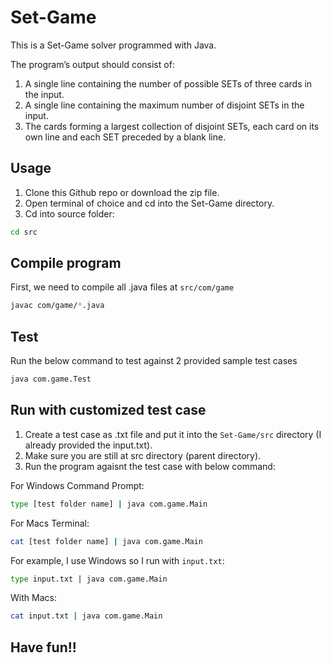 # Set-Game

This is a Set-Game solver programmed with Java. 

The program’s output should consist of:
1. A single line containing the number of possible SETs of three cards in the input.
2. A single line containing the maximum number of disjoint SETs in the input.
3. The cards forming a largest collection of disjoint SETs, each card on its own line and each SET preceded by a blank line.

## Usage

1. Clone this Github repo or download the zip file.
2. Open terminal of choice and cd into the Set-Game directory.
3. Cd into source folder:

```bash
cd src
```

## Compile program

First, we need to compile all .java files at `src/com/game`

```bash
javac com/game/*.java
```

## Test

Run the below command to test against 2 provided sample test cases

```bash
java com.game.Test
```

## Run with customized test case

1. Create a test case as .txt file and put it into the `Set-Game/src` directory (I already provided the input.txt).
2. Make sure you are still at src directory (parent directory).
3. Run the program agaisnt the test case with below command: 

For Windows Command Prompt:

```bash
type [test folder name] | java com.game.Main
```

For Macs Terminal: 

```bash
cat [test folder name] | java com.game.Main
```

For example, I use Windows so I run with `input.txt`:

```bash
type input.txt | java com.game.Main
```

With Macs:

```bash
cat input.txt | java com.game.Main
```

## Have fun!!
